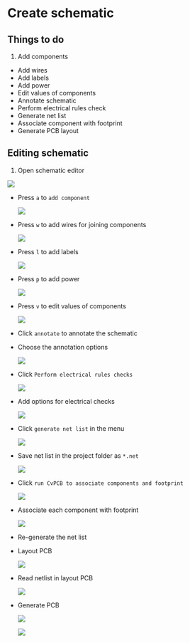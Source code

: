 # Create schematic

## Things to do

1. Add components
- Add wires
- Add labels
- Add power
- Edit values of components
- Annotate schematic
- Perform electrical rules check
- Generate net list
- Associate component with footprint
- Generate PCB layout

## Editing schematic

1. Open schematic editor

  ![](img/symbol-worksheet-layout-editor.png)
- Press `a` to `add component`

  ![](img/find-component.png)
- Press `w` to add wires for joining components

  ![](img/place-wire.png)
- Press `l` to add labels

  ![](img/add-labels.png)
- Press `p` to add power

  ![](img/place-power.png)
- Press `v` to edit values of components

  ![](img/edit-value.png)
- Click `annotate` to annotate the schematic
- Choose the annotation options

  ![](img/annotate-schematic-options.png)
- Click `Perform electrical rules checks`

  ![](img/electrical-rules-check-menu.png)
- Add options for electrical checks

  ![](img/electrical-checks.png)
- Click `generate net list` in the menu

  ![](img/netlist-menu.png)
- Save net list in the project folder as `*.net`

  ![](img/netlist-dialog.png)
- Click `run CvPCB to associate components and footprint`

  ![](img/associate-components-footprint.png)
- Associate each component with footprint

  ![](img/associate-components-dialog.png)
- Re-generate the net list
- Layout PCB

  ![](img/layout-pcb.png)
- Read netlist in layout PCB

  ![](img/read-netlist.png)
- Generate PCB

  ![](img/read-current-netlist.png)

  ![](img/generated-pcb.png)
